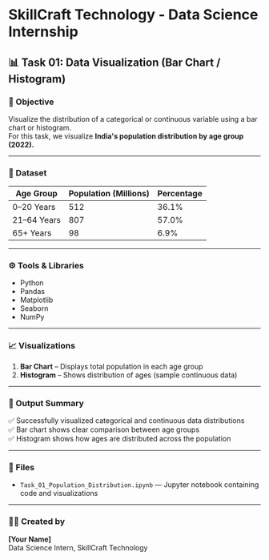 # SkillCraft Technology - Data Science Internship

## 📊 Task 01: Data Visualization (Bar Chart / Histogram)

### 🎯 Objective
Visualize the distribution of a categorical or continuous variable using a bar chart or histogram.  
For this task, we visualize **India's population distribution by age group (2022).**

---

### 🧠 Dataset
| Age Group   | Population (Millions) | Percentage |
|--------------|----------------------|-------------|
| 0–20 Years   | 512                  | 36.1%       |
| 21–64 Years  | 807                  | 57.0%       |
| 65+ Years    | 98                   | 6.9%        |

---

### ⚙️ Tools & Libraries
- Python  
- Pandas  
- Matplotlib  
- Seaborn  
- NumPy

---

### 📈 Visualizations
1. **Bar Chart** – Displays total population in each age group  
2. **Histogram** – Shows distribution of ages (sample continuous data)

---

### 🧾 Output Summary
✅ Successfully visualized categorical and continuous data distributions  
✅ Bar chart shows clear comparison between age groups  
✅ Histogram shows how ages are distributed across the population

---

### 📂 Files
- `Task_01_Population_Distribution.ipynb` — Jupyter notebook containing code and visualizations

---

### 👩‍💻 Created by
**[Your Name]**  
Data Science Intern, SkillCraft Technology
